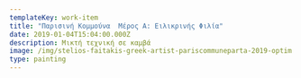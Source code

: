 ```yaml
---
templateKey: work-item
title: "Παρισινή Κομμούνα  Μέρος Α: Ειλικρινής Φιλία"
date: 2019-01-04T15:04:00.000Z
description: Μικτή τεχνική σε καμβά
image: /img/stelios-faitakis-greek-artist-pariscommuneparta-2019-optim.jpg
type: painting
---
```

![]()